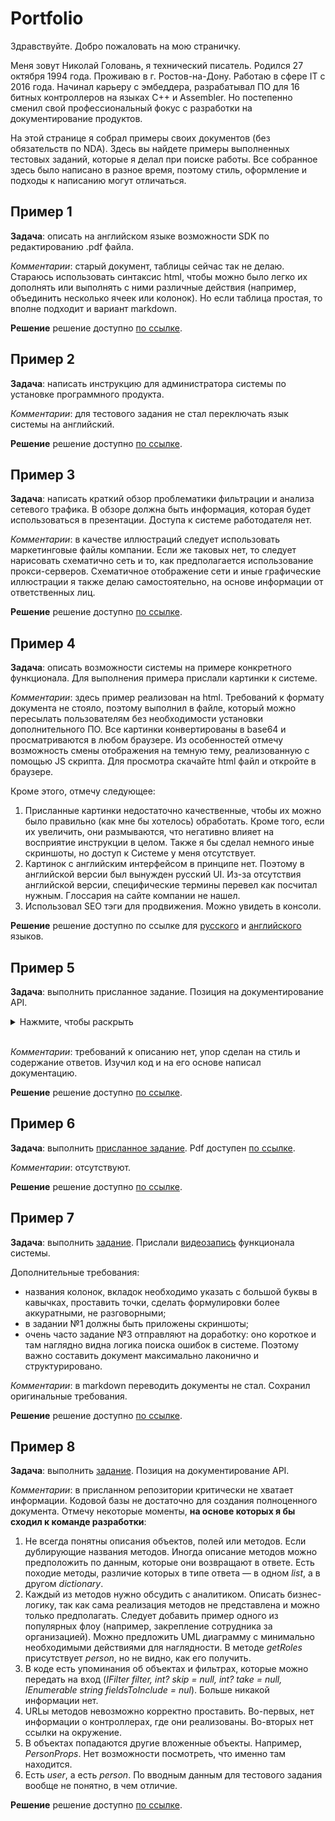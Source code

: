 # Portfolio

Здравствуйте. Добро пожаловать на мою страничку.

Меня зовут Николай Головань, я технический писатель. Родился 27 октября 1994 года. Проживаю в г. Ростов-на-Дону. Работаю в сфере IT с 2016 года. Начинал карьеру с эмбеддера, разрабатывал ПО для 16 битных контроллеров на языках C++ и Assembler. Но постепенно сменил свой профессиональный фокус с разработки на документирование продуктов.

На этой странице я собрал примеры своих документов (без обязательств по NDA). Здесь вы найдете примеры выполненных тестовых заданий, которые я делал при поиске работы. Все собранное здесь было написано в разное время, поэтому стиль, оформление и подходы к написанию могут отличаться. 

## Пример 1

**Задача**: описать на английском языке возможности SDK по редактированию .pdf файла.

*Комментарии*: старый документ, таблицы сейчас так не делаю. Стараюсь использовать синтаксис html, чтобы можно было легко их дополнять или выполнять с ними различные действия (например, объединить несколько ячеек или колонок). Но если таблица простая, то вполне подходит и вариант markdown.

**Решение** решение доступно [по ссылке](/Example_1/AnnotationApp.md).

## Пример 2

**Задача**: написать инструкцию для администратора системы по установке программного продукта.

*Комментарии*: для тестового задания не стал переключать язык системы на английский.

**Решение** решение доступно [по ссылке](/Example_2/WSL_DOCKER_VSCode_integration.pdf).

## Пример 3

**Задача**: написать краткий обзор проблематики фильтрации и анализа сетевого трафика. В обзоре должна быть информация, которая будет использоваться в презентации. Доступа к системе работодателя нет.

*Комментарии*: в качестве иллюстраций следует использовать маркетинговые файлы компании. Если же таковых нет, то следует нарисовать схематично сеть и то, как предполагается использование прокси-серверов. Схематичное отображение сети и иные графические иллюстрации я также делаю самостоятельно, на основе информации от ответственных лиц. 

**Решение** решение доступно [по ссылке](/Example_3/NetworkContent.md).

## Пример 4

**Задача**: описать возможности системы на примере конкретного функционала. Для выполнения примера прислали картинки к системе.

*Комментарии*: здесь пример реализован на html. Требований к формату документа не стояло, поэтому выполнил в файле, который можно пересылать пользователям без необходимости установки дополнительного ПО. Все картинки конвертированы в base64 и просматриваются в любом браузере. Из особенностей отмечу возможность смены отображения на темную тему, реализованную с помощью JS скрипта. Для просмотра скачайте html файл и откройте в браузере.

Кроме этого, отмечу следующее:

1. Присланные картинки недостаточно качественные, чтобы их можно было правильно (как мне бы хотелось) обработать. Кроме того, если их увеличить, они размываются, что негативно влияет на восприятие инструкции в целом. Также я бы сделал немного иные скриншоты, но доступ к Системе у меня отсутствует.
2. Картинок с английским интерфейсом в принципе нет. Поэтому в английской версии был вынужден русский UI. Из-за отсутствия английской версии, специфические термины перевел как посчитал нужным. Глоссария на сайте компании не нашел.
3. Использовал SEO тэги для продвижения. Можно увидеть в консоли. 

**Решение** решение доступно по ссылке для [русского](/Example_4/Контроль_за_использованием_устройств.html) и [английского](/Example_4/Devices_Usage_Control.html) языков.

## Пример 5

**Задача**: выполнить присланное задание. Позиция на документирование API.

<details>
    <summary>Нажмите, чтобы раскрыть</summary>
    <p>
        <img src="/Example_5/task/1.png">
        <img src="/Example_5/task/2.png">
        <img src="/Example_5/task/3.png">
        <img src="/Example_5/task/4.png">
    </p>
</details></br>

*Комментарии*: требований к описанию нет, упор сделан на стиль и содержание ответов. Изучил код и на его основе написал документацию.

**Решение** решение доступно [по ссылке](/Example_5/solution/Solution.md).

## Пример 6

**Задача**: выполнить [присланное задание](/Example_6/task/Task.md). Pdf доступен [по ссылке](/Example_6/task/FAQ_X5_Пакет.pdf).

*Комментарии*: отсутствуют.

**Решение** решение доступно [по ссылке](/Example_6/solution/Solution.md).

## Пример 7

**Задача**: выполнить [задание](/Example_7/task/Task.md). Прислали [видеозапись](/Example_7/task/Видео-ролик.mp4) функционала системы. 

Дополнительные требования:
* названия колонок, вкладок необходимо указать с большой буквы в кавычках, проставить точки, сделать формулировки более аккуратными, не разговорными;
* в задании №1 должны быть приложены скриншоты;
* очень часто задание №3 отправляют на доработку: оно короткое и там наглядно видна логика поиска ошибок в системе. Поэтому важно составить документ максимально лаконично и структурировано.

*Комментарии*: в markdown переводить документы не стал. Сохранил оригинальные требования.

**Решение** решение доступно [по ссылке](/Example_7/solution/).

## Пример 8

**Задача**: выполнить [задание](/Example_8/task/Task.md). Позиция на документирование API.

*Комментарии*: в присланном репозитории критически не хватает информации. Кодовой базы не достаточно для создания полноценного документа. Отмечу некоторые моменты, **на основе которых я бы сходил к команде разработки**:
1. Не всегда понятны описания объектов, полей или методов. Если дублирующие названия методов. Иногда описание методов можно предположить по данным, которые они возвращают в ответе. Есть походие методы, различие которых в типе ответа — в одном *list*, а в другом *dictionary*.
2. Каждый из методов нужно обсудить с аналитиком. Описать бизнес-логику, так как сама реализация методов не представлена и можно только предполагать. Следует добавить пример одного из популярных флоу (например, закрепление сотрудника за организацией). Можно предложить UML диаграмму с минимально необходимыми действиями для наглядности. В методе *getRoles* присутствует *person*, но не видно, как его получить. 
3. В коде есть упоминания об объектах и фильтрах, которые можно передать на вход (*IFilter filter, int? skip = null, int? take = null, IEnumerable string fieldsToInclude = nul*). Больше никакой информации нет.
4. URLы методов невозможно корректно проставить. Во-первых, нет информации о контроллерах, где они реализованы. Во-вторых нет ссылки на окружение.
5. В объектах попадаются другие вложенные объекты. Например, *PersonProps*. Нет возможности посмотреть, что именно там находится. 
6. Есть *user*, а есть *person*. По вводным данным для тестового задания вообще не понятно, в чем отличие. 

**Решение** решение доступно [по ссылке](/Example_8/solution/Solution.md).

<!-- ## [Пример ]()

**Задача**: 

*Комментарии*:  -->
